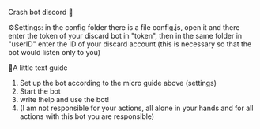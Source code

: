 Crash bot discord 👾

⚙️Settings: in the config folder there is a file config.js, open it and there enter the token of your discard bot in "token", then in the same folder in "userID" enter the ID of your discard account (this is necessary so that the bot would listen only to you)

📖A little text guide
1. Set up the bot according to the micro guide above (settings)
2. Start the bot
3. write !help and use the bot!
4. (I am not responsible for your actions, all alone in your hands and for all actions with this bot you are responsible)
